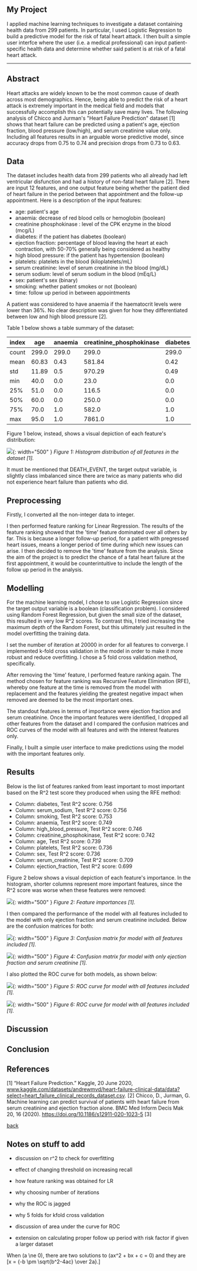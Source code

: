 <script id="MathJax-script" async src="https://cdn.jsdelivr.net/npm/mathjax@3/es5/tex-mml-chtml.js"></script>

## My Project

I applied machine learning techniques to investigate a dataset containing health data from 299 patients. In particular, I used Logistic Regression to build a predictive model for the risk of fatal heart attack. I then built a simple user interfce where the user (i.e. a medical professional) can input patient-specific health data and determine whether said patient is at risk of a fatal heart attack. 

***

## Abstract 

Heart attacks are widely known to be the most common cause of death across most demographics. Hence, being able to predict the risk of a heart attack is extremely important in the medical field and models that successfully accomplish this can potentially save many lives. The following analysis of Chicco and Jurman's "Heart Failure Prediction" dataset [1] shows that heart failure can be predicted using a patient's age, ejection fraction, blood pressure (low/high), and serum creatinine value only. Including all features results in an arguable worse predictive model, since accuracy drops from 0.75 to 0.74 and precision drops from 0.73 to 0.63.

## Data

The dataset includes health data from 299 patients who all already had left ventricular disfunction and had a history of non-fatal heart failure [2]. There are input 12 features, and one output feature being whether the patient died of heart failure in the period between that appointment and the follow-up appointment. Here is a description of the input features:
* age: patient's age
* anaemia: decrease of red blood cells or hemoglobin (boolean)
* creatinine phosphokinase : level of the CPK enzyme in the blood (mcg/L)
* diabetes: if the patient has diabetes (boolean)
* ejection fraction: percentage of blood leaving the heart at each contraction, with 50-70% generally being considered as healthy
* high blood pressure: if the patient has hypertension (boolean)
* platelets: platelets in the blood (kiloplatelets/mL)
* serum creatinine: level of serum creatinine in the blood (mg/dL)
* serum sodium: level of serum sodium in the blood (mEq/L)
* sex: patient's sex (binary)
* smoking: whether patient smokes or not (boolean)
* time: follow up period in between appointments

A patient was considered to have anaemia if the haematocrit levels were lower than 36%. No clear description was given for how they differentiated between low and high blood pressure [2].

Table 1 below shows a table summary of the dataset:

|index|age|anaemia|creatinine\_phosphokinase|diabetes|ejection\_fraction|high\_blood\_pressure|platelets|serum\_creatinine|serum\_sodium|sex|smoking|time|DEATH\_EVENT|
|---|---|---|---|---|---|---|---|---|---|---|---|---|---|
|count|299\.0|299\.0|299\.0|299\.0|299\.0|299\.0|299\.0|299\.0|299\.0|299\.0|299\.0|299\.0|299\.0|
|mean|60\.83|0\.43|581\.84|0\.42|38\.08|0\.35|263358\.03|1\.39|136\.63|0\.65|0\.32|130\.26|0\.32|
|std|11\.89|0\.5|970\.29|0\.49|11\.83|0\.48|97804\.24|1\.03|4\.41|0\.48|0\.47|77\.61|0\.47|
|min|40\.0|0\.0|23\.0|0\.0|14\.0|0\.0|25100\.0|0\.5|113\.0|0\.0|0\.0|4\.0|0\.0|
|25%|51\.0|0\.0|116\.5|0\.0|30\.0|0\.0|212500\.0|0\.9|134\.0|0\.0|0\.0|73\.0|0\.0|
|50%|60\.0|0\.0|250\.0|0\.0|38\.0|0\.0|262000\.0|1\.1|137\.0|1\.0|0\.0|115\.0|0\.0|
|75%|70\.0|1\.0|582\.0|1\.0|45\.0|1\.0|303500\.0|1\.4|140\.0|1\.0|1\.0|203\.0|1\.0|
|max|95\.0|1\.0|7861\.0|1\.0|80\.0|1\.0|850000\.0|9\.4|148\.0|1\.0|1\.0|285\.0|1\.0|

Figure 1 below, instead, shows a visual depiction of each feature's distribution:

![](assets/IMG/img1.png){: width="500" }
*Figure 1: Histogram distribution of all features in the dataset [1].*

It must be mentioned that DEATH_EVENT, the target output variable, is slightly class imbalanced since there are twice as many patients who did not experience heart failure than patients who did.

## Preprocessing

Firstly, I converted all the non-integer data to integer. 

I then performed feature ranking for Linear Regression. The results of the feature ranking showed that the 'time' feature dominated over all others by far. This is because a longer follow-up period, for a patient with pregressed heart issues, means a longer period of time during which new issues can arise. I then decided to remove the 'time' feature from the analysis. Since the aim of the project is to predict the chance of a fatal heart failure at the first appointment, it would be counterintuitive to include the length of the follow up period in the analysis.

## Modelling

For the machine learning model, I chose to use Logistic Regression since the target output variable is a boolean (classification problem). I considered using Random Forest Regression, but given the small size of the dataset, this resulted in very low R^2 scores. To contrast this, I tried increasing the maximum depth of the Random Forest, but this ultimately just resulted in the model overfitting the training data. 

I set the number of iteration at 20000 in order for all features to converge. I implemented k-fold cross validation in the model in order to make it more robust and reduce overfitting. I chose a 5 fold cross validation method, specifically. 

After removing the 'time' feature, I performed feature ranking again. The method chosen for feature ranking was Recursive Feature Elimination (RFE), whereby one feature at the time is removed from the model with replacement and the features yielding the greatest negative impact when removed are deemed to be the most important ones. 

The standout features in terms of importance were ejection fraction and serum creatinine. Once the important features were identified, I dropped all other features from the dataset and I compared the confusion matrices and ROC curves of the model with all features and with the interest features only.

Finally, I built a simple user interface to make predictions using the model with the important features only.

## Results

Below is the list of features ranked from least important to most important based on the R^2 test score they produced when using the RFE method:
* Column: diabetes, Test R^2 score: 0.756
* Column: serum_sodium, Test R^2 score: 0.756
* Column: smoking, Test R^2 score: 0.753
* Column: anaemia, Test R^2 score: 0.749
* Column: high_blood_pressure, Test R^2 score: 0.746
* Column: creatinine_phosphokinase, Test R^2 score: 0.742
* Column: age, Test R^2 score: 0.739
* Column: platelets, Test R^2 score: 0.736
* Column: sex, Test R^2 score: 0.736
* Column: serum_creatinine, Test R^2 score: 0.709
* Column: ejection_fraction, Test R^2 score: 0.699

Figure 2 below shows a visual depiction of each feature's importance. In the histogram, shorter columns represent more important features, since the R^2 score was worse when these features were removed:

![](assets/IMG/img10.png){: width="500" }
*Figure 2: Feature importances [1].*

I then compared the performance of the model with all features included to the model with only ejection fraction and serum creatinine included. Below are the confusion matrices for both:

![](assets/IMG/img13.png){: width="500" }
*Figure 3: Confusion matrix for model with all features included [1].*

![](assets/IMG/img11.png){: width="500" }
*Figure 4: Confusion matrix for model with only ejection fraction and serum creatinine [1].*

I also plotted the ROC curve for both models, as shown below:

![](assets/IMG/img13.png){: width="500" }
*Figure 5: ROC curve for model with all features included [1].*

![](assets/IMG/img12.png){: width="500" }
*Figure 6: ROC curve for model with all features included [1].*

## Discussion


## Conclusion


## References
[1] “Heart Failure Prediction.” Kaggle, 20 June 2020, www.kaggle.com/datasets/andrewmvd/heart-failure-clinical-data/data?select=heart_failure_clinical_records_dataset.csv.
[2] Chicco, D., Jurman, G. Machine learning can predict survival of patients with heart failure from serum creatinine and ejection fraction alone. BMC Med Inform Decis Mak 20, 16 (2020). https://doi.org/10.1186/s12911-020-1023-5
[3]

[back](./)

## Notes on stuff to add
* discussion on r^2 to check for overfitting
* effect of changing threshold on increasing recall
* how feature ranking was obtained for LR
* why choosing number of iterations
* why the ROC is jagged
* why 5 folds for kfold cross validation
* discussion of area under the curve for ROC
* extension on calculating proper follow up period with risk factor if given a larger dataset

  <p>
When \(a \ne 0\), there are two solutions to \(ax^2 + bx + c = 0\) and they are
  \[x = {-b \pm \sqrt{b^2-4ac} \over 2a}.\]
</p>


```python

```

